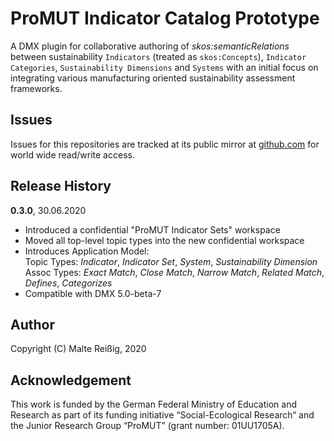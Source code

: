 
# ProMUT Indicator Catalog Prototype

A DMX plugin for collaborative authoring of _skos:semanticRelations_ between sustainability `Indicators` (treated as `skos:Concepts`), `Indicator Categories`, `Sustainability Dimensions` and `Systems` with an initial focus on integrating various manufacturing oriented sustainability assessment frameworks.

## Issues

Issues for this repositories are tracked at its public mirror at [github.com](https://github.com/mukil/pmic) for world wide read/write access.

## Release History

**0.3.0**, 30.06.2020

*  Introduced a confidential "ProMUT Indicator Sets" workspace
*  Moved all top-level topic types into the new confidential workspace 
*  Introduces Application Model:<br/>
   Topic Types: _Indicator_, _Indicator Set_, _System_, _Sustainability Dimension_<br/>
   Assoc Types: _Exact Match_, _Close Match_, _Narrow Match_, _Related Match_, _Defines_, _Categorizes_<br/>
*  Compatible with DMX 5.0-beta-7

## Author

Copyright (C) Malte Reißig, 2020

## Acknowledgement

This work is funded by the German Federal Ministry of Education and Research as part of its funding initiative “Social-Ecological Research“ and the Junior Research Group “ProMUT” (grant number: 01UU1705A).
